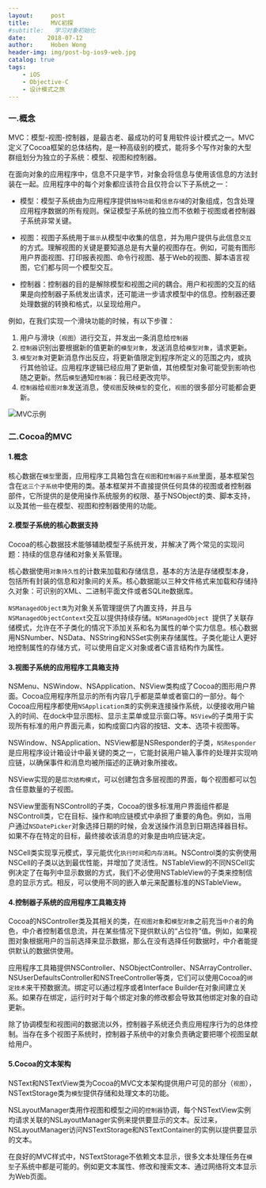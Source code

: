 ```yaml
---
layout:     post
title:      MVC初探
#subtitle:   学习对象初始化
date:      2018-07-12
author:     Hoben Wong
header-img: img/post-bg-ios9-web.jpg
catalog: true
tags:
    - iOS
    - Objective-C
    - 设计模式之旅
---
```

### 一.概念
MVC：模型-视图-控制器，是最古老、最成功的可复用软件设计模式之一。MVC定义了Cocoa框架的总体结构，是一种高级别的模式，能将多个写作对象的大型群组划分为独立的子系统：模型、视图和控制器。

在面向对象的应用程序中，信息不只是字节，对象会将信息与使用该信息的方法封装在一起。应用程序中的每个对象都应该符合且仅符合以下子系统之一：

- 模型：模型子系统由为应用程序提供`独特功能`和`信息存储`的对象组成，包含处理应用程序数据的所有规则。保证模型子系统的独立而不依赖于视图或者控制器子系统非常关键。

- 视图：视图子系统用于`展示`从模型中收集的信息，并为用户提供与此信息`交互`的方式。理解视图的关键是要知道总是有大量的视图存在。例如，可能有图形用户界面视图、打印报表视图、命令行视图、基于Web的视图、脚本语言视图，它们都与同一个模型交互。

- 控制器：控制器的目的是解除模型和视图之间的耦合。用户和视图的交互的结果是向控制器子系统发出请求，还可能进一步请求模型中的信息。控制器还要处理数据的转换和格式，以呈现给用户。

例如，在我们实现一个滑块功能的时候，有以下步骤：
1. 用户与滑块（`视图`）进行交互，并发出一条消息给`控制器`
2. `控制器`识别出要根据新的值更新的`模型对象`，发送消息给`模型对象`，请求更新。
3. `模型对象`对更新消息作出反应，将更新值限定到程序所定义的范围之内，或执行其他验证。应用程序逻辑已经应用了更新值，其他模型对象可能受到影响也随之更新。然后`模型`通知`控制器`：我已经更改完毕。
4. `控制器`给`视图对象`发送消息，使`视图`反映`模型`的变化，`视图`的很多部分可能都会更新。

![MVC示例](https://upload-images.jianshu.io/upload_images/8407639-2c36a9a9503e5c44.png?imageMogr2/auto-orient/strip%7CimageView2/2/w/1240)

### 二.Cocoa的MVC
#### 1.概念
核心数据在`模型`里面，应用程序工具箱包含在`视图`和`控制器子系统`里面，基本框架包含在`这三个子系统`中使用的类。基本框架并不直接提供任何具体的视图或者控制器部件，它所提供的是使用操作系统服务的权限、基于NSObject的类、脚本支持，以及其他一些在模型、视图和控制器使用的功能。
#### 2.模型子系统的核心数据支持
Cocoa的核心数据技术能够辅助模型子系统开发，并解决了两个常见的实现问题：持续的信息存储和对象关系管理。

核心数据使用`对象持久性`的计数来加载和存储信息，基本的方法是存储模型本身，包括所有封装的信息和对象间的关系。核心数据能以三种文件格式来加载和存储持久对象：可识别的XML、二进制平面文件或者SQLite数据库。

`NSManagedObject类`为对象关系管理提供了内置支持，并且与`NSManagedObjectContext`交互以提供持续存储。`NSManagedObject `提供了关联存储模式，允许在不子类化的情况下添加关系和名为属性的单个实力信息。核心数据用NSNumber、NSData、NSString和NSSet实例来存储属性。子类化能让人更好地控制属性的存储方式，可以使用自定义对象或者C语言结构作为属性。

#### 3.视图子系统的应用程序工具箱支持
NSMenu、NSWindow、NSApplication、NSView类构成了Cocoa的图形用户界面。Cocoa应用程序所显示的所有内容几乎都是菜单或者窗口的一部分。每个Cocoa应用程序都使用`NSApplication类`的实例来连接操作系统，以便接收用户输入的时间、在dock中显示图标、显示主菜单或显示窗口等。`NSView`的子类用于实现所有标准的用户界面元素，如构成窗口内容的按钮、文本、选项卡视图等。

NSWindow、NSApplication、NSView都是NSResponder的子类，`NSResponder`是应用程序设计箱设计中最关键的类之一，它能封装用户输入事件的处理并实现响应链，以确保事件和消息均被所描述的正确对象所接收。

NSView实现的是`层次结构模式`，可以创建包含多层视图的界面，每个视图都可以包含任意数量的子视图。

NSView里面有NSControll的子类，Cocoa的很多标准用户界面组件都是NSControll类，它在目标、操作和响应链模式中承担了重要的角色。例如，当用户通过`NSDatePicker`对象选择日期的时候，会发送操作消息到日期选择器目标。如果不存在特定的目标，最终接收该消息的对象是由响应链决定。

NSCell类实现享元模式，享元能优化`执行时间`和`内存消耗`。NSControl类的实例使用NSCell的子类以达到最优性能，并增加了灵活性。NSTableView的不同NSCell实例决定了在每列中显示数据的方式，我们不必使用NSTableView的子类来控制信息的显示方式。相反，可以使用不同的嵌入单元来配置标准的NSTableView。

#### 4.控制器子系统的应用程序工具箱支持
Cocoa的NSController类及其相关的类，在`视图对象`和`模型对象`之前充当`中介者`的角色，中介者控制着信息流，并在某些情况下提供默认的“占位符”值。例如，如果视图对象根据用户的当前选择来显示数据，那么在没有选择任何数据时，中介者能提供默认的数据供使用。

应用程序工具箱提供NSController、NSObjectController、NSArrayController、NSUserDefaultsController和NSTreeController等类，它们可以使用Cocoa的`绑定技术`来干预数据流。绑定可以通过程序或者Interface Builder在对象间建立关系。如果存在绑定，运行时对于每个绑定对象的修改都会导致其他绑定对象的自动更新。

除了协调模型和视图间的数据流以外，控制器子系统还负责应用程序行为的总体控制。当存在多个视图子系统时，控制器子系统中的对象负责确定要把哪个视图呈献给用户。

#### 5.Cocoa的文本架构
NSText和NSTextView类为Cocoa的MVC文本架构提供用户可见的部分（`视图`），NSTextStorage类为`模型`提供存储和处理文本的功能。

NSLayoutManager类用作视图和模型之间的`控制器`协调，每个NSTextView实例均请求关联的NSLayoutManager实例来提供要显示的文本。反过来，NSLayoutManager访问NSTextStorage和NSTextContainer的实例以提供要显示的文本。

在良好的MVC样式中，NSTextStorage不依赖文本显示，很多文本处理任务在`模型`子系统中都是可能的。例如更文本属性、修改和搜索文本、通过网络将文本显示为Web页面。
